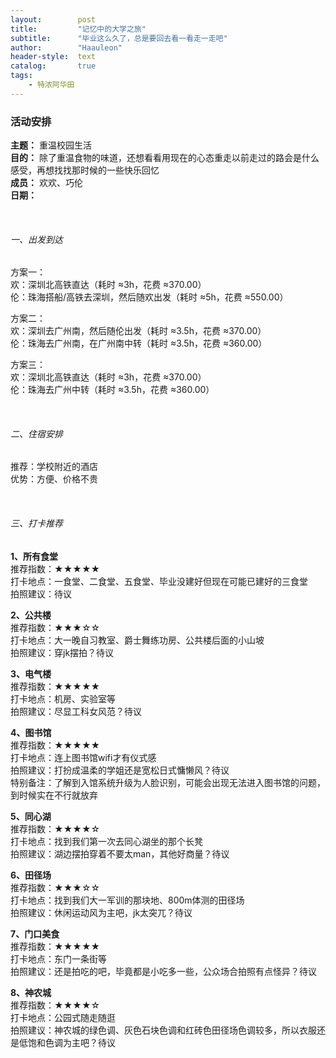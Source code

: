 ```yaml
---
layout:        post
title:         "记忆中的大学之旅"
subtitle:      "毕业这么久了，总是要回去看一看走一走吧"
author:        "Haauleon"
header-style:  text
catalog:       true
tags:
    - 特浓阿华田
---
```


### 活动安排
**主题：** 重温校园生活        
**目的：** 除了重温食物的味道，还想看看用现在的心态重走以前走过的路会是什么感受，再想找找那时候的一些快乐回忆                
**成员：** 欢欢、巧伦     
**日期：**       

<br>

###### 一、出发到达
方案一：        
欢：深圳北高铁直达（耗时 ≈3h，花费 ≈370.00）        
伦：珠海搭船/高铁去深圳，然后随欢出发（耗时 ≈5h，花费 ≈550.00）           

方案二：    
欢：深圳去广州南，然后随伦出发（耗时 ≈3.5h，花费 ≈370.00）         
伦：珠海去广州南，在广州南中转（耗时 ≈3.5h，花费 ≈360.00）       

方案三：    
欢：深圳北高铁直达（耗时 ≈3h，花费 ≈370.00）           
伦：珠海去广州中转（耗时 ≈3.5h，花费 ≈360.00）          

<br>

###### 二、住宿安排    
推荐：学校附近的酒店     
优势：方便、价格不贵       

<br>

###### 三、打卡推荐
**1、所有食堂**           
推荐指数：★★★★★      
打卡地点：一食堂、二食堂、五食堂、毕业没建好但现在可能已建好的三食堂       
拍照建议：待议   

**2、公共楼**          
推荐指数：★★★☆☆       
打卡地点：大一晚自习教室、爵士舞练功房、公共楼后面的小山坡         
拍照建议：穿jk摆拍？待议     

**3、电气楼**    
推荐指数：★★★★★         
打卡地点：机房、实验室等         
拍照建议：尽显工科女风范？待议     

**4、图书馆**      
推荐指数：★★★★★     
打卡地点：连上图书馆wifi才有仪式感       
拍照建议：打扮成温柔的学姐还是宽松日式慵懒风？待议         
特别备注：了解到入馆系统升级为人脸识别，可能会出现无法进入图书馆的问题，到时候实在不行就放弃             

**5、同心湖**      
推荐指数：★★★★☆      
打卡地点：找到我们第一次去同心湖坐的那个长凳        
拍照建议：湖边摆拍穿着不要太man，其他好商量？待议            

**6、田径场**       
推荐指数：★★★☆☆       
打卡地点：找到我们大一军训的那块地、800m体测的田径场      
拍照建议：休闲运动风为主吧，jk太突兀？待议     

**7、门口美食**       
推荐指数：★★★★★       
打卡地点：东门一条街等     
拍照建议：还是拍吃的吧，毕竟都是小吃多一些，公众场合拍照有点怪异？待议      

**8、神农城**    
推荐指数：★★★★☆     
打卡地点：公园式随走随逛      
拍照建议：神农城的绿色调、灰色石块色调和红砖色田径场色调较多，所以衣服还是低饱和色调为主吧？待议      